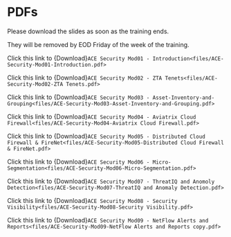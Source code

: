 # PDFs

Please download the slides as soon as the training ends.

They will be removed by EOD Friday of the week of the training.

Click this link to {Download}`ACE Security Mod01 - Introduction<files/ACE-Security-Mod01-Introduction.pdf>`

Click this link to {Download}`ACE Security Mod02 - ZTA Tenets<files/ACE-Security-Mod02-ZTA Tenets.pdf>`

Click this link to {Download}`ACE Security Mod03 - Asset-Inventory-and-Grouping<files/ACE-Security-Mod03-Asset-Inventory-and-Grouping.pdf>`

Click this link to {Download}`ACE Security Mod04 - Aviatrix Cloud Firewall<files/ACE-Security-Mod04-Aviatrix Cloud Firewall.pdf>`

Click this link to {Download}`ACE Security Mod05 - Distributed Cloud Firewall & FireNet<files/ACE-Security-Mod05-Distributed Cloud Firewall & FireNet.pdf>`

Click this link to {Download}`ACE Security Mod06 - Micro-Segmentation<files/ACE-Security-Mod06-Micro-Segmentation.pdf>`

Click this link to {Download}`ACE Security Mod07 - ThreatIQ and Anomoly Detection<files/ACE-Security-Mod07-ThreatIQ and Anomaly Detection.pdf>`

Click this link to {Download}`ACE Security Mod08 - Security Visibility<files/ACE-Security-Mod08-Security Visibility.pdf>`

Click this link to {Download}`ACE Security Mod09 - NetFlow Alerts and Reports<files/ACE-Security-Mod09-NetFlow Alerts and Reports copy.pdf>`

